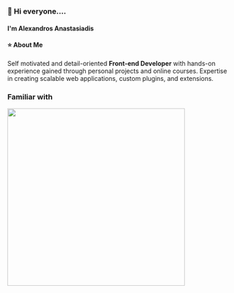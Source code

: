 ### 👋 Hi everyone....

#### I'm Alexandros Anastasiadis

#### ⭐ About Me

Self motivated and detail-oriented **Front-end Developer** with hands-on experience gained through personal projects and online courses. 
Expertise in creating scalable web applications, custom plugins, and extensions.


### Familiar with

<img src="https://skillicons.dev/icons?i=git,astro,sass,js,ts,docker,wordpress,electron,react,next,tailwind,redux,php,vscode,jquery,jest,vite,figma&perline=6" width="400px">
